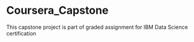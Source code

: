 # Coursera_Capstone
This capstone project  is part of graded assignment for IBM Data Science certification
